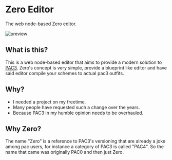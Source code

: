 # Zero Editor
The web node-based Zero editor.

![preview](https://i.imgur.com/zB88ScK.gif)

## What is this?
This is a web node-based editor that aims to provide a modern solution to [PAC3](https://github.com/CapsAdmin/pac3).
Zero's concept is very simple, provide a blueprint like editor and have said editor compile your schemes to actual pac3 outfits.


## Why?
- I needed a project on my freetime.
- Many people have requested such a change over the years.
- Because PAC3 in my humble opinion needs to be overhauled.


## Why Zero?
The name "Zero" is a reference to PAC3's versioning that are already a joke among pac users, for instance a category of PAC3 is called "PAC4".
So the name that came was originally PAC0 and then just Zero.
